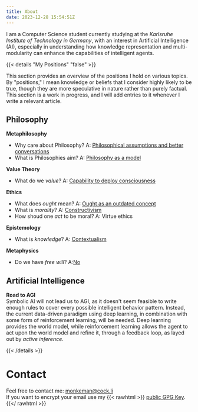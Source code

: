 ```yaml
---
title: About
date: 2023-12-28 15:54:51Z
---
```


I am a Computer Science student currently studying at the *Karlsruhe Institute of Technology in Germany*, with an interest in Artificial Intelligence (AI), especially in understanding how knowledge representation and multi-modularity can enhance the capabilities of intelligent agents.



{{< details "My Positions" "false" >}}

This section provides an overview of the positions I hold on various topics. By "positions," I mean knowledge or beliefs that I consider highly likely to be true, though they are more speculative in nature rather than purely factual. 
This section is a work in progress, and I will add entries to it whenever I write a relevant article.

## Philosophy

**Metaphilosophy**
- Why care about Philosophy? A: [Philosophical assumptions and better conversations](https://monkemanx.github.io/articles/metaphilosophy)
- What is Philosophies aim? A: [Philosophy as a model](https://monkemanx.github.io/articles/metaphilosophy)


**Value Theory**  
- What do we *value*? A: [Capability to deploy consciousness](https://monkemanx.github.io/articles/when_does_a_something_deserve_moral_considerations/)

**Ethics**  
- What does *ought* mean? A: [Ought as an outdated concept](https://monkemanx.github.io/articles/the_meaning_of_ought/)
- What is *morality*? A: [Constructivism](https://monkemanx.github.io/articles/metaethical_position/)
- How shoud one *act* to be moral? A: Virtue ethics

**Epistemology**
- What is *knowledge*? A: [Contextualism](https://monkemanx.github.io/articles/what_is_knowledge/)

**Metaphysics**
- Do we have *free will*? A:[No](https://monkemanx.github.io/articles/about_freedom/#4-what-about-free-will)


## Artificial Intelligence 

**Road to AGI**     
Symbolic AI will not lead us to AGI, as it doesn't seem feasible to write enough rules to cover every possible intelligent behavior pattern. Instead, the current data-driven paradigm using deep learning, in combination with some form of reinforcement learning, will be needed. Deep learning provides the world model, while reinforcement learning allows the agent to act upon the world model and refine it, through a feedback loop, as layed out by *active inference*.

{{< /details >}}



# Contact

Feel free to contact me: monkeman@cock.li   
If you want to encrypt your email use my
{{< rawhtml >}}
<a download href="/monkeman_public.asc">public GPG Key</a>.
{{</ rawhtml >}}
